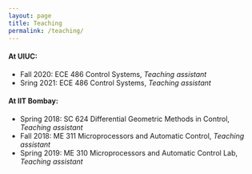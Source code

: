 ```yaml
---
layout: page
title: Teaching
permalink: /teaching/
---
```

#### At UIUC:

- Fall 2020: ECE 486 Control Systems, *Teaching assistant*
- Sring 2021: ECE 486 Control Systems, *Teaching assistant*

#### At IIT Bombay:

- Spring 2018: SC 624 Differential Geometric Methods in Control, *Teaching assistant*
- Fall 2018: ME 311 Microprocessors and Automatic Control, *Teaching assistant*
- Spring 2019: ME 310 Microprocessors and Automatic Control Lab, *Teaching assistant*
